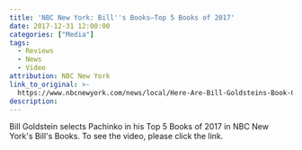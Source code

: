 ```yaml
---
title: 'NBC New York: Bill''s Books—Top 5 Books of 2017'
date: 2017-12-31 12:00:00
categories: ["Media"]
tags:
  - Reviews
  - News
  - Video
attribution: NBC New York
link_to_original: >-
  https://www.nbcnewyork.com/news/local/Here-Are-Bill-Goldsteins-Book-Choices-for-Dec-29-467398533.html
description:
---
```



Bill Goldstein selects Pachinko in his Top 5 Books of 2017 in NBC New York's Bill's Books. To see the video, please click the link.